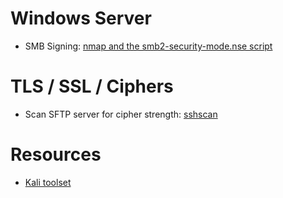 # Windows Server

- SMB Signing: [nmap and the smb2-security-mode.nse script](https://nmap.org/nsedoc/scripts/smb2-security-mode.html)

# TLS / SSL / Ciphers

- Scan SFTP server for cipher strength: [sshscan](https://en.kali.tools/all/?tool=1345)

# Resources

- [Kali toolset](https://en.kali.tools/all/?)
